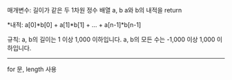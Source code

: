 매개변수: 길이가 같은 두 1차원 정수 배열 a, b
 a와 b의 내적을 return 
 
 *내적: a[0]*b[0] + a[1]*b[1] + ... + a[n-1]*b[n-1]
 
 규칙:
a, b의 길이는 1 이상 1,000 이하입니다.
a, b의 모든 수는 -1,000 이상 1,000 이하입니다.

_____________________________________
for 문, length 사용
